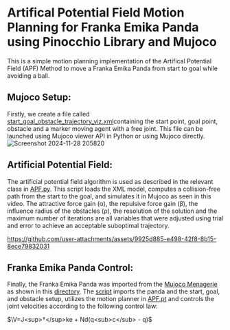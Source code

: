 # Artifical Potential Field Motion Planning for Franka Emika Panda using Pinocchio Library and Mujoco

This is a simple motion planning implementation of the Artifical Potential Field (APF) Method to move a Franka Emika Panda from start to goal while avoiding a ball.

## Mujoco Setup:
Firstly, we create a file called [start_goal_obstacle_trajectory_viz.xml](models/start_goal_obstacle_trajectory_viz.xml)containing the start point, goal point, obstacle and a marker moving agent with a free joint.
This file can be launched using Mujoco viewer API in Python or using Mujoco directly.
![Screenshot 2024-11-28 205820](https://github.com/user-attachments/assets/26a12c4f-fc0e-4281-9060-5d9ae8b1e3f9)

## Artificial Potential Field:
The artificial potential field algorithm is used as described in the relevant class in [APF.py](scripts/APF.py). This script loads the XML model, computes a collision-free path from the start to the goal, and simulates it in Mujoco as seen in this video. The attractive force gain (α), the repulsive force gain (β), the influence radius of the obstacles (ρ), the resolution of the solution and the maximum number of iterations are all variables that were adjusted using trial and error to achieve an acceptable suboptimal trajectory.

https://github.com/user-attachments/assets/9925d885-e498-42f8-8b15-8ece79832031

## Franka Emika Panda Control:
Finally, the Franka Emika Panda was imported from the [Mujoco Menagerie](https://github.com/google-deepmind/mujoco_menagerie/tree/main) as shown in this [directory](models/franka_emika_panda). The [script](scripts/Franka_Emika_Panda_Control.py) imports the panda and the start, goal, and obstacle setup, utilizes the motion planner in [APF.pt](scripts/APF.py) and controls the joint velocities according to the following control law:

$`\V=J<sup>†</sup>ke + Nd(q<sub>c</sub> - q)`$

